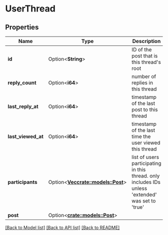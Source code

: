 # UserThread

## Properties

Name | Type | Description | Notes
------------ | ------------- | ------------- | -------------
**id** | Option<**String**> | ID of the post that is this thread's root | [optional]
**reply_count** | Option<**i64**> | number of replies in this thread | [optional]
**last_reply_at** | Option<**i64**> | timestamp of the last post to this thread | [optional]
**last_viewed_at** | Option<**i64**> | timestamp of the last time the user viewed this thread | [optional]
**participants** | Option<[**Vec<crate::models::Post>**](Post.md)> | list of users participating in this thread. only includes IDs unless 'extended' was set to 'true' | [optional]
**post** | Option<[**crate::models::Post**](Post.md)> |  | [optional]

[[Back to Model list]](../README.md#documentation-for-models) [[Back to API list]](../README.md#documentation-for-api-endpoints) [[Back to README]](../README.md)


